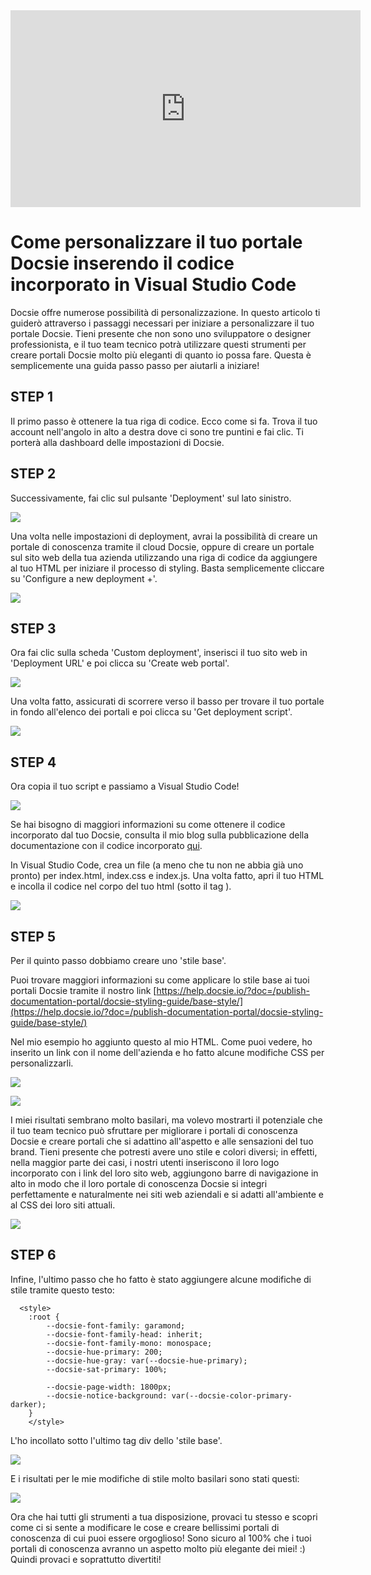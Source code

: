 <iframe width="560" height="315" src="https://www.youtube.com/embed/xRdJhd9SAV0" title="YouTube video player" frameborder="0" allow="accelerometer; autoplay; clipboard-write; encrypted-media; gyroscope; picture-in-picture" allowfullscreen></iframe>


# Come personalizzare il tuo portale Docsie inserendo il codice incorporato in Visual Studio Code

Docsie offre numerose possibilità di personalizzazione. In questo articolo ti guiderò attraverso i passaggi necessari per iniziare a personalizzare il tuo portale Docsie. Tieni presente che non sono uno sviluppatore o designer professionista, e il tuo team tecnico potrà utilizzare questi strumenti per creare portali Docsie molto più eleganti di quanto io possa fare. Questa è semplicemente una guida passo passo per aiutarli a iniziare!

## STEP 1

Il primo passo è ottenere la tua riga di codice. Ecco come si fa. Trova il tuo account nell'angolo in alto a destra dove ci sono tre puntini e fai clic. Ti porterà alla dashboard delle impostazioni di Docsie.

## STEP 2

Successivamente, fai clic sul pulsante 'Deployment' sul lato sinistro.

![](https://cdn.docsie.io/workspace_WxPJSQ5gsES8Bzjxy/doc_ydgtE07E6Rp4AMmKv/file_UNFgmrrV4LJRPPcLD/boo_OKQpsM12uk8DtYPzL/f551ad37-a3a0-78bb-f97a-1246d5d57899Snag_1113a5f7.png)

Una volta nelle impostazioni di deployment, avrai la possibilità di creare un portale di conoscenza tramite il cloud Docsie, oppure di creare un portale sul sito web della tua azienda utilizzando una riga di codice da aggiungere al tuo HTML per iniziare il processo di styling. Basta semplicemente cliccare su 'Configure a new deployment +'.

![](https://cdn.docsie.io/workspace_WxPJSQ5gsES8Bzjxy/doc_ydgtE07E6Rp4AMmKv/file_66sDikYE16JfYewXU/boo_OKQpsM12uk8DtYPzL/4a8b6dd2-03d2-5d7a-837d-e3afdbe66900Snag_11161d31.png)

## STEP 3

Ora fai clic sulla scheda 'Custom deployment', inserisci il tuo sito web in 'Deployment URL' e poi clicca su 'Create web portal'.

![](https://cdn.docsie.io/workspace_WxPJSQ5gsES8Bzjxy/doc_ydgtE07E6Rp4AMmKv/file_6CGgetG9GizkqY87p/boo_OKQpsM12uk8DtYPzL/4b102fcb-a424-8966-1f92-59b56e14241dimage.png)

Una volta fatto, assicurati di scorrere verso il basso per trovare il tuo portale in fondo all'elenco dei portali e poi clicca su 'Get deployment script'.



![](https://cdn.docsie.io/workspace_WxPJSQ5gsES8Bzjxy/doc_ydgtE07E6Rp4AMmKv/file_el02yIrEUA3rf28CG/boo_OKQpsM12uk8DtYPzL/a64fc5d5-4e2c-9c6a-8325-6ed88a291db3Snag_1119813c.png)



## STEP 4

Ora copia il tuo script e passiamo a Visual Studio Code!

![](https://cdn.docsie.io/workspace_WxPJSQ5gsES8Bzjxy/doc_ydgtE07E6Rp4AMmKv/file_a3ExYoQ3yZSLnkf4y/boo_OKQpsM12uk8DtYPzL/1a26f697-45e9-b0c4-53d2-8ad808b8d49fSnag_111a44da.png)

Se hai bisogno di maggiori informazioni su come ottenere il codice incorporato dal tuo Docsie, consulta il mio blog sulla pubblicazione della documentazione con il codice incorporato [qui](https://www.docsie.io/blog/articles/publishing-product-documentation-with-docsie/).

In Visual Studio Code, crea un file (a meno che tu non ne abbia già uno pronto) per index.html, index.css e index.js. Una volta fatto, apri il tuo HTML e incolla il codice nel corpo del tuo html (sotto il tag </head>).

![](https://cdn.docsie.io/workspace_WxPJSQ5gsES8Bzjxy/doc_ydgtE07E6Rp4AMmKv/file_ss2981O27UrVWVfrx/boo_OKQpsM12uk8DtYPzL/64bda798-9915-3b7b-274f-dc707b9118a2Snag_111c041e.png)

## STEP 5

Per il quinto passo dobbiamo creare uno 'stile base'.

Puoi trovare maggiori informazioni su come applicare lo stile base ai tuoi portali Docsie tramite il nostro link [https://help.docsie.io/?doc=/publish-documentation-portal/docsie-styling-guide/base-style/](https://help.docsie.io/?doc=/publish-documentation-portal/docsie-styling-guide/base-style/)

Nel mio esempio ho aggiunto questo al mio HTML. Come puoi vedere, ho inserito un link con il nome dell'azienda e ho fatto alcune modifiche CSS per personalizzarli.

![](https://cdn.docsie.io/workspace_WxPJSQ5gsES8Bzjxy/doc_ydgtE07E6Rp4AMmKv/file_xg25e1fVbKEZbjJYl/boo_OKQpsM12uk8DtYPzL/a49b8d34-7911-10aa-741a-781224f57212Snag_1122dccd.png)

![](https://cdn.docsie.io/workspace_WxPJSQ5gsES8Bzjxy/doc_ydgtE07E6Rp4AMmKv/file_fRoPLO0Df6JhTcf2h/boo_OKQpsM12uk8DtYPzL/7c668c24-8d5e-8fdf-5b2a-ad93de3b313cSnag_11238581.png)

I miei risultati sembrano molto basilari, ma volevo mostrarti il potenziale che il tuo team tecnico può sfruttare per migliorare i portali di conoscenza Docsie e creare portali che si adattino all'aspetto e alle sensazioni del tuo brand. Tieni presente che potresti avere uno stile e colori diversi; in effetti, nella maggior parte dei casi, i nostri utenti inseriscono il loro logo incorporato con i link del loro sito web, aggiungono barre di navigazione in alto in modo che il loro portale di conoscenza Docsie si integri perfettamente e naturalmente nei siti web aziendali e si adatti all'ambiente e al CSS dei loro siti attuali.

![](https://cdn.docsie.io/workspace_WxPJSQ5gsES8Bzjxy/doc_ydgtE07E6Rp4AMmKv/file_StvlIomWiDjQ8wV0h/boo_OKQpsM12uk8DtYPzL/e02de6be-1990-cbe1-7078-4e477ec4a6d9Snag_112473e8.png)

## STEP 6

Infine, l'ultimo passo che ho fatto è stato aggiungere alcune modifiche di stile tramite questo testo:

```
  <style>
    :root {
        --docsie-font-family: garamond;
        --docsie-font-family-head: inherit;
        --docsie-font-family-mono: monospace;
        --docsie-hue-primary: 200;
        --docsie-hue-gray: var(--docsie-hue-primary);
        --docsie-sat-primary: 100%;
     
        --docsie-page-width: 1800px;   
        --docsie-notice-background: var(--docsie-color-primary-darker);
    }
    </style>

```
L'ho incollato sotto l'ultimo tag div dello 'stile base'.

![](https://cdn.docsie.io/workspace_WxPJSQ5gsES8Bzjxy/doc_ydgtE07E6Rp4AMmKv/file_ORs7jTN5WvXJ7VkuB/boo_OKQpsM12uk8DtYPzL/4cc0127b-2bca-4d38-3040-864b8f5054fdSnag_112741dd.png)

E i risultati per le mie modifiche di stile molto basilari sono stati questi:

![](https://cdn.docsie.io/workspace_WxPJSQ5gsES8Bzjxy/doc_ydgtE07E6Rp4AMmKv/file_uCSLHwdeVry8finx8/boo_OKQpsM12uk8DtYPzL/82ffd090-9575-e89b-b0ed-16f4af08a405Snag_1127954c.png)

Ora che hai tutti gli strumenti a tua disposizione, provaci tu stesso e scopri come ci si sente a modificare le cose e creare bellissimi portali di conoscenza di cui puoi essere orgoglioso! Sono sicuro al 100% che i tuoi portali di conoscenza avranno un aspetto molto più elegante dei miei! :) Quindi provaci e soprattutto divertiti!